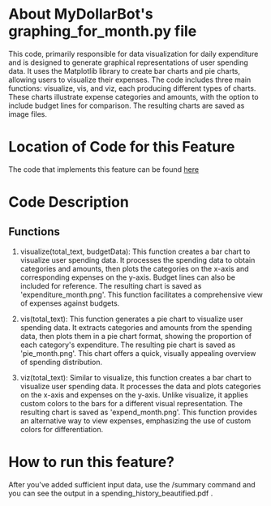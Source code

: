 # About MyDollarBot's graphing_for_month.py file
This code, primarily responsible for data visualization for daily expenditure and is designed to generate graphical 
representations of user spending data. It uses the Matplotlib library to create bar charts 
and pie charts, allowing users to visualize their expenses. The code includes three main 
functions: visualize, vis, and viz, each producing different types of charts. These charts 
illustrate expense categories and amounts, with the option to include budget lines for comparison. 
The resulting charts are saved as image files.

# Location of Code for this Feature
The code that implements this feature can be found [here](https://github.com/21Tulasi/MyDollarBot-newPhase/blob/main/code/graphing_for_day.py)

# Code Description
## Functions
1. visualize(total_text, budgetData):
   This function creates a bar chart to visualize user spending data. It processes the spending
   data to obtain categories and amounts, then plots the categories on the x-axis and corresponding
   expenses on the y-axis. Budget lines can also be included for reference. The resulting chart is
   saved as 'expenditure_month.png'. This function facilitates a comprehensive view of expenses
   against budgets.

2. vis(total_text): This function generates a pie chart to visualize user spending data. It extracts
   categories and amounts from the spending data, then plots them in a pie chart format,
   showing the proportion of each category's expenditure. The resulting pie chart is saved as
   'pie_month.png'. This chart offers a quick, visually appealing overview of spending distribution.

3. viz(total_text): Similar to visualize, this function creates a bar chart to visualize user
   spending data. It processes the data and plots categories on the x-axis and expenses on the
   y-axis. Unlike visualize, it applies custom colors to the bars for a different visual
   representation. The resulting chart is saved as 'expend_month.png'. This function provides
   an alternative way to view expenses, emphasizing the use of custom colors for differentiation.


# How to run this feature?
After you've added sufficient input data, use the /summary command and you can see the output in a spending_history_beautified.pdf . 
